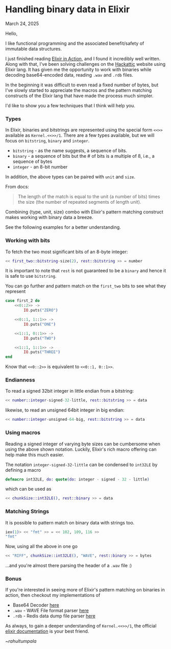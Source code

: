 # Handling binary data in Elixir

March 24, 2025

Hello,

I like functional programming and the associated benefit/safety of immutable data structures.

I just finished reading [Elixir in Action,](https://www.manning.com/books/elixir-in-action) and I found it incredibly well written. Along with that, I've been solving challenges on the [Hackattic](https://hackattic.com) website using Elixir lang. It has given me the opportunity to work with binaries while decoding base64-encoded data, reading `.wav` and `.rdb` files.

In the beginning it was difficult to even read a fixed number of bytes, but I've slowly started to appreciate the macros and the pattern matching constructs of the Elixir lang that have made the process much simpler.

I'd like to show you a few techniques that I think will help you.

### Types

In Elixir, binaries and bitstrings are represented using the special form `<<>>` available as `Kernel.<<>>/1`. There are a few types available, but we will focus on `bitstring`, `binary` and `integer`.

- `bitstring` - as the name suggests, a sequence of bits.
- `binary` - a sequence of bits but the # of bits is a multiple of 8, i.e., a sequence of bytes
- `integer` - an 8-bit number

In addition, the above types can be paired with `unit` and `size`.

From docs:

> The length of the match is equal to the unit (a number of bits) times the size (the number of repeated segments of length unit).

Combining {type, unit, size} combo with Elixir's pattern matching construct makes working with binary data a breeze.

See the following examples for a better understanding.

### Working with bits

To fetch the two most significant bits of an 8-byte integer:

```elixir
<< first_two::bitstring-size(2), rest::bitstring >> = number
```

It is important to note that `rest` is not guaranteed to be a `binary` and hence it is safe to use `bitstring`.

You can go further and pattern match on the `first_two` bits to see what they represent

```elixir
case first_2 do
    <<0::2>> ->
        IO.puts("ZERO")

    <<0::1, 1::1>> ->
        IO.puts("ONE")

    <<1::1, 0::1>> ->
        IO.puts("TWO")

    <<1::1, 1::1>> ->
        IO.puts("THREE")
end
```

Know that `<<0::2>>` is equivalent to `<<0::1, 0::1>>`.

### Endianness

To read a signed 32bit integer in little endian from a bitstring:

```elixir
<< number::integer-signed-32-little, rest::bitstring >> = data
```

likewise, to read an unsigned 64bit integer in big endian:

```elixir
<< number::integer-unsigned-64-big, rest::bitstring >> = data
```

### Using macros

Reading a signed integer of varying byte sizes can be cumbersome when using the above shown notation. Luckily, Elixir's rich macro offering can help make this much easier.

The notation `integer-signed-32-little` can be condensed to `int32LE` by defining a macro

```elixir
defmacro int32LE, do: quote(do: integer - signed - 32 - little)
```

which can be used as

```elixir
<< chunkSize::int32LE(), rest::binary >> = data
```

### Matching Strings

It is possible to pattern match on binary data with strings too.

```elixir
iex(1)> << "fmt" >> = << 102, 109, 116 >>
"fmt"
```

Now, using all the above in one go

```elixir
<< "RIFF", chunkSize::int32LE(), "WAVE", rest::binary >> = bytes
```

...and you're almost there parsing the header of a `.wav` file :)

### Bonus

If you're interested in seeing more of Elixir's pattern matching on binaries in action, then checkout my implementations of

- Base64 Decoder [here](https://github.com/rahultumpala/hackattic/blob/master/lib/the_redis_one/base64.ex)
- `.wav` - WAVE File format parser [here](https://github.com/rahultumpala/hackattic/blob/master/lib/touch_tone_dialing/WaveFormat.ex)
- `.rdb` - Redis data dump file parser [here](https://github.com/rahultumpala/hackattic/blob/master/lib/the_redis_one/RDBFormat.ex)


As always, to gain a deeper understanding of `Kernel.<<>>/1`, the official [elixir documentation](https://hexdocs.pm/elixir/Kernel.SpecialForms.html#%3C%3C%3E%3E/1) is your best friend.

_~rahultumpala_